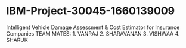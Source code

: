# IBM-Project-30045-1660139009
Intelligent Vehicle Damage Assessment &amp; Cost Estimator for Insurance Companies
TEAM  MATES:
    1. VANRAJ
    2. SHARAVANAN
    3. VISHWAA
    4. SHARUK
